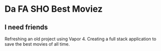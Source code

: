 # Da FA SHO Best Moviez
## I need friends
Refreshing an old project using Vapor 4. Creating a full stack application to save the best movies of all time.
